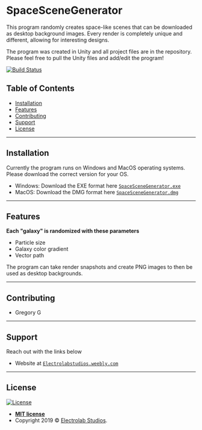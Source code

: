 # SpaceSceneGenerator
This program randomly creates space-like scenes that can be downloaded as desktop background images. Every render is completely unique and different, allowing for interesting designs.

The program was created in Unity and all project files are in the repository. Please feel free to pull the Unity files and add/edit the program!

[![Build Status](http://img.shields.io/travis/badges/badgerbadgerbadger.svg?style=flat-square)](https://travis-ci.org/badges/badgerbadgerbadger)

## Table of Contents

- [Installation](#installation)
- [Features](#features)
- [Contributing](#contributing)
- [Support](#support)
- [License](#license)

---

## Installation

Currently the program runs on Windows and MacOS operating systems. Please download the correct version for your OS.

 - Windows: Download the EXE format here <a href="https://github.com/jpinkstone/SpaceSceneGenerator/SpaceSceneGenerator.exe" target="_blank">`SpaceSceneGenerator.exe`</a>
  - MacOS: Download the DMG format here <a href="https://github.com/jpinkstone/SpaceSceneGenerator/SpaceSceneGenerator.dmg" target="_blank">`SpaceSceneGenerator.dmg`</a>

---

## Features

**Each "galaxy" is randomized with these parameters**

- Particle size
- Galaxy color gradient
- Vector path

The program can take render snapshots and create PNG images to then be used as desktop backgrounds.

---

## Contributing

- Gregory G

---

## Support

Reach out with the links below

- Website at <a href="http://electrolabstudios.weebly.com" target="_blank">`Electrolabstudios.weebly.com`</a>

---

## License

[![License](http://img.shields.io/:license-mit-blue.svg?style=flat-square)](http://badges.mit-license.org)

- **[MIT license](http://opensource.org/licenses/mit-license.php)**
- Copyright 2019 © <a href="http://electrolabstudios.weebly.com" target="_blank">Electrolab Studios</a>.
